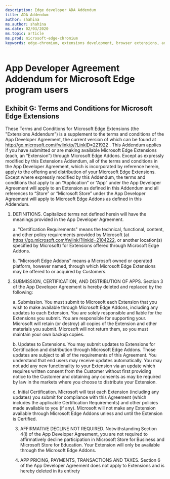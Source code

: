 ```yaml
---
description: Edge developer ADA Addendum
title: ADA Addendum
author: shahina
ms.author: shahina
ms.date: 02/03/2020
ms.topic: article
ms.prod: microsoft-edge-chromium
keywords: edge-chromium, extensions development, browser extensions, addons, partner center, developer
---
```

# App Developer Agreement Addendum for Microsoft Edge program users

## Exhibit G: Terms and Conditions for Microsoft Edge Extensions

These Terms and Conditions for Microsoft Edge Extensions (the "Extensions Addendum") is a supplement to the terms and conditions of the App Developer Agreement, the current version of which can be found at http://go.microsoft.com/fwlink/p/?LinkID=221922 . This Addendum applies if you have submitted or are making available Microsoft Edge Extensions (each, an “Extension”) through Microsoft Edge Addons. Except as expressly modified by this Extensions Addendum, all of the terms and conditions in the App Developer Agreement, which is incorporated by reference herein, apply to the offering and distribution of your Microsoft Edge Extensions. Except where expressly modified by this Addendum, the terms and conditions that apply to an “Application” or “App” under the App Developer Agreement will apply to an Extension as defined in this Addendum and all references to “Store” or “Microsoft Store” under the App Developer Agreement will apply to Microsoft Edge Addons as defined in this Addendum.	 

1.	DEFINITIONS. Capitalized terms not defined herein will have the meanings provided in the App Developer Agreement.

    a. "Certification Requirements" means the technical, functional, content, and other policy requirements provided by Microsoft (at https://go.microsoft.com/fwlink/?linkid=2104222, or another location(s) specified by Microsoft) for Extensions offered through Microsoft Edge Addons.  

    b. "Microsoft Edge Addons" means a Microsoft owned or operated platform, however named, through which Microsoft Edge Extensions may be offered to or acquired by Customers.

2.	SUBMISSION, CERTIFICATION, AND DISTRIBUTION OF APPS. Section 3 of the App Developer Agreement is hereby deleted and replaced by the following: 

    a. Submission. You must submit to Microsoft each Extension that you wish to make available through Microsoft Edge Addons, including any updates to each Extension. You are solely responsible and liable for the Extensions you submit. You are responsible for supporting your. Microsoft will retain (or destroy) all copies of the Extension and other materials you submit. Microsoft will not return them, so you must maintain your own backup copies.

    b. Updates to Extensions. You may submit updates to Extensions for Certification and distribution through Microsoft Edge Addons. Those updates are subject to all of the requirements of this Agreement. You understand that end users may receive updates automatically. You may not add any new functionality to your Extension via an update which requires written consent from the Customer without first providing notice to the Customer and obtaining any consents as may be required by law in the markets where you choose to distribute your Extension.

    c. Initial Certification. Microsoft will test each Extension (including any updates) you submit for compliance with this Agreement (which includes the applicable Certification Requirements) and other policies made available to you (if any). Microsoft will not make any Extension available through Microsoft Edge Addons unless and until the Extension is Certified.

    3.	AFFIRMATIVE DECLINE NOT REQUIRED.   Notwithstanding Section 4(i) of the App Developer Agreement, you are not required to affirmatively decline participation in Microsoft Store for Business and Microsoft Store for Education. Your Extension will only be available through the Microsoft Edge Addons.  

    4.	APP PRICING, PAYMENTS, TRANSACTIONS AND TAXES. Section 6 of the App Developer Agreement does not apply to Extensions and is hereby deleted in its entirety
